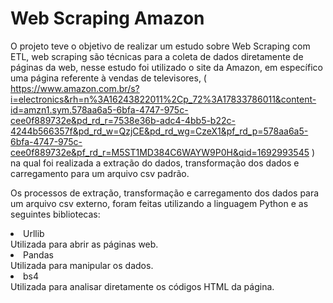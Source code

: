 # Web Scraping Amazon



O projeto teve o objetivo de realizar um estudo sobre Web Scraping com ETL, web scraping são técnicas para a coleta de dados diretamente de páginas da web, nesse estudo foi utilizado o site da Amazon, em específico uma página referente à vendas de televisores, ( https://www.amazon.com.br/s?i=electronics&rh=n%3A16243822011%2Cp_72%3A17833786011&content-id=amzn1.sym.578aa6a5-6bfa-4747-975c-cee0f889732e&pd_rd_r=7538e36b-adc4-4bb5-b22c-4244b566357f&pd_rd_w=QzjCE&pd_rd_wg=CzeX1&pf_rd_p=578aa6a5-6bfa-4747-975c-cee0f889732e&pf_rd_r=M5ST1MD384C6WAYW9P0H&qid=1692993545 ) na qual foi realizada a extração do dados, transformação dos dados e carregamento para um arquivo csv padrão.



Os processos de extração, transformação e carregamento dos dados para um arquivo csv externo, foram feitas utilizando a linguagem Python e as seguintes bibliotecas:
<li>Urllib</li> Utilizada para abrir as páginas web.
<li>Pandas</li> Utilizada para manipular os dados.
<li>bs4</li> Utilizada para analisar diretamente os códigos HTML da página.
